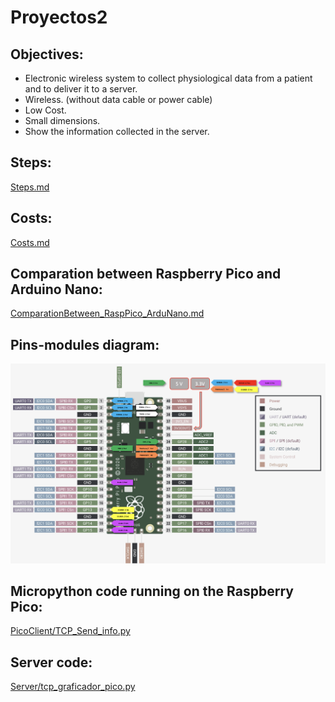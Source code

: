 # Proyectos2

## Objectives:
- Electronic wireless system to collect physiological data from a patient and to deliver it to a server.
- Wireless. (without data cable or power cable)
- Low Cost.
- Small dimensions. 
- Show the information collected in the server.

## Steps: 
[Steps.md](https://github.com/bermejo4/Proyectos2/blob/main/Documentation/Steps.md)

## Costs:
[Costs.md](https://github.com/bermejo4/Proyectos2/blob/main/Documentation/Costs.md)

## Comparation between Raspberry Pico and Arduino Nano:
[ComparationBetween_RaspPico_ArduNano.md](https://github.com/bermejo4/Proyectos2/blob/main/Documentation/ComparationBetween_RaspPico_ArduNano.md)

## Pins-modules diagram:

![](Documentation/PinOut_modules.png)

## Micropython code running on the Raspberry Pico:
[PicoClient/TCP_Send_info.py](https://github.com/bermejo4/Proyectos2/blob/main/PicoClient/TCP_Send_info.py)

## Server code:
[Server/tcp_graficador_pico.py ](https://github.com/bermejo4/Proyectos2/blob/main/Server/tcp_graficador_pico.py)

